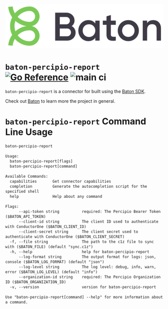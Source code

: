 ![Baton Logo](./docs/images/baton-logo.png)

# `baton-percipio-report` [![Go Reference](https://pkg.go.dev/badge/github.com/iiiatthew/baton-percipio-report.svg)](https://pkg.go.dev/github.com/iiiatthew/baton-percipio-report) ![main ci](https://github.com/iiiatthew/baton-percipio-report/actions/workflows/main.yaml/badge.svg)

`baton-percipio-report` is a connector for built using the [Baton SDK](https://github.com/conductorone/baton-sdk).

Check out [Baton](https://github.com/conductorone/baton) to learn more the project in general.

# `baton-percipio-report` Command Line Usage

```
baton-percipio-report

Usage:
  baton-percipio-report[flags]
  baton-percipio-report[command]

Available Commands:
  capabilities       Get connector capabilities
  completion         Generate the autocompletion script for the specified shell
  help               Help about any command

Flags:
      --api-token string          required: The Percipio Bearer Token ($BATON_API_TOKEN)
      --client-id string          The client ID used to authenticate with ConductorOne ($BATON_CLIENT_ID)
      --client-secret string      The client secret used to authenticate with ConductorOne ($BATON_CLIENT_SECRET)
  -f, --file string               The path to the c1z file to sync with ($BATON_FILE) (default "sync.c1z")
  -h, --help                      help for baton-percipio-report
      --log-format string         The output format for logs: json, console ($BATON_LOG_FORMAT) (default "json")
      --log-level string          The log level: debug, info, warn, error ($BATON_LOG_LEVEL) (default "info")
      --organization-id string    required: The Percipio Organization ID ($BATON_ORGANIZATION_ID)
  -v, --version                   version for baton-percipio-report

Use "baton-percipio-report[command] --help" for more information about a command.
```
